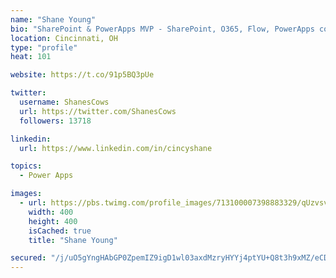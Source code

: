 ```yaml
---
name: "Shane Young"
bio: "SharePoint & PowerApps MVP - SharePoint, O365, Flow, PowerApps consulting? @PowerApps911 | Pure Snark? You found it."
location: Cincinnati, OH
type: "profile"
heat: 101

website: https://t.co/91p5BQ3pUe

twitter:
  username: ShanesCows
  url: https://twitter.com/ShanesCows
  followers: 13718

linkedin:
  url: https://www.linkedin.com/in/cincyshane

topics:
  - Power Apps

images:
  - url: https://pbs.twimg.com/profile_images/713100007398883329/qUzvsvQ3_400x400.jpg
    width: 400
    height: 400
    isCached: true
    title: "Shane Young"

secured: "/j/uO5gYngHAbGP0ZpemIZ9igD1wl03axdMzryHYYj4ptYU+Q8t3h9xMZ/eCDs3RZC/4/27ebRr2O/ZntZxjf3UN3G9PRLpMNVxdylyLuESAZmdxtKHvIVqz54vXipapJRPUvHOAmGdI+O4Wz3+nxou9AFk9114KgS7w8BxkWxlb2av1YNGGY1KQhtLe+pRpKqR4+6+z5fztQyjf66+vQPjreR3sdBSxSvyccRzBfnKBx6qvb07rdz7NtKuj1MQcdJmF/q4Jdb9lqjKJbcIdn7OLvk2rAvUT8wTNEBaiR5mFtniZvierYDs8XTjNvDwuodOlw0c4FMgNCF6rtpTBisMH1dAG0c5TAW2QGc5GSnDS6t6MRQMTPItwKHZm+1MgCBVrfgwgXEipTtYIDukRzZeVu3bRWnkf+CJIxJVf7TY=;h/LRO8YmyGXa338is/hHgg=="
---
```


